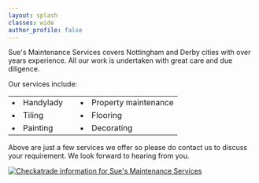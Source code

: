 ```yaml
---
layout: splash
classes: wide
author_profile: false
---
```

Sue's Maintenance Services covers Nottingham and Derby cities with over <span id="years"></span> years experience. All our work is undertaken with great care and due diligence.

<div>
    Our services include:
    <table class="services">
      <tr>
        <td><li>Handylady</li></td>
        <td>&nbsp;</td>
        <td><li>Property maintenance</li></td>
      </tr>
      <tr>
        <td><li>Tiling</li></td>
        <td>&nbsp;</td>
        <td><li>Flooring</li></td>
      </tr>
      <tr>
        <td><li>Painting</li></td>
        <td>&nbsp;</td>
        <td><li>Decorating</li></td>
      </tr>
    </table>
</div>

Above are just a few services we offer so please do contact us to discuss your requirement.
We look forward to hearing from you.

<div id="checkatrade">
<a href="http://www.checkatrade.com/SuesMaintenanceServices" target="_blank">
  <img src="http://www.checkatrade.com/Reputation/ApiChart/SuesMaintenanceServices.png" alt="Checkatrade information for Sue's Maintenance Services"/>
</a>
</div>

<script>
  document.querySelector('#years').innerHTML = new Date().getFullYear() - {{ site.start_date }}
</script>

